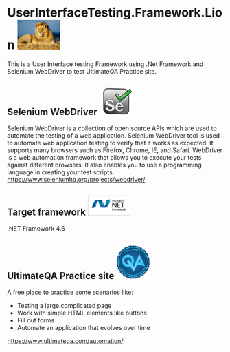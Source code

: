 # UserInterfaceTesting.Framework.Lion <img src ="UserInterfaceTesting.Framework.Lion/images/lion.jpg" width=99>
This is a User Interface testing Framework using .Net Framework and Selenium WebDriver to test UltimateQA Practice site.

## Selenium WebDriver <img src ="UserInterfaceTesting.Framework.Lion/images/selenium.png" width=79>
Selenium WebDriver is a collection of open source APIs which are used to automate the testing of a web application. Selenium WebDriver tool is used to automate web application testing to verify that it works as expected. It supports many browsers such as Firefox, Chrome, IE, and Safari. WebDriver is a web automation framework that allows you to execute your tests against different browsers. It also enables you to use a programming language in creating your test scripts. https://www.seleniumhq.org/projects/webdriver/

## Target framework <img src ="UserInterfaceTesting.Framework.Lion/images/netframework.png" width=99>
.NET Framework 4.6

## UltimateQA Practice site <img src ="UserInterfaceTesting.Framework.Lion/images/ultimateqa.png" width=79>
A free place to practice some scenarios like:
* Testing a large complicated page
* Work with simple HTML elements like buttons
* Fill out forms
* Automate an application that evolves over time

https://www.ultimateqa.com/automation/
